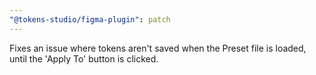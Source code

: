 ```yaml
---
"@tokens-studio/figma-plugin": patch
---
```


Fixes an issue where tokens aren't saved when the Preset file is loaded, until the 'Apply To' button is clicked.
